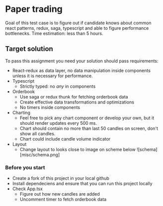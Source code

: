 # Paper trading
Goal of this test case is to figure out if candidate knows about common react patterns, redux, saga, typescript and able to figure performance bottlenecks.
Time estimation: less than 5 hours.


## Target solution
To pass this assignment you need your solution should pass requirements:
* React-redux as data layer, no data manipulation inside components unless it is necessary for performance.
* Typescript
    * Strictly typed: no *any* in components
* Orderbook
    * Use saga or redux thunk for fetching orderbook data
    * Create effective data transformations and optimizations
    * No timers inside components
* Charting
    * Feel free to pick any chart component or develop your own, but it should render updates every 500 ms.
    * Chart should contain no more than last 50 candles on screen, don't show all candles.
    * Chart could include candle volume indicator
* Layout
    * Change layout to looks close to image on scheme below ![schema][misc/schema.png]

### Before you start
* Create a fork of this project in your local github
* Install dependeciens and ensure that you can run this project locally
* Check App.tsx
    * Figure out how new candles are added
    * Uncomment timer to fetch orderbook data